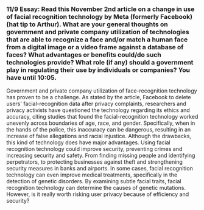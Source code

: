 ### 11/9 Essay: Read this November 2nd article on a change in use of facial recognition technology by Meta (formerly Facebook) (hat tip to Arthur). What are your general thoughts on government and private company utilization of technologies that are able to recognize a face and/or match a human face from a digital image or a video frame against a database of faces? What advantages or benefits could/do such technologies provide? What role (if any) should a government play in regulating their use by individuals or companies? You have until 10:05.

Government and private company utilization of face-recognition technology has proven to be a challenge. As stated by the article, Facebook to delete users' facial-recognition data after privacy complaints, researchers and privacy activists have questioned the technology regarding its ethics and accuracy, citing studies that found the facial-recognition technology worked unevenly across boundaries of age, race, and gender. Specifically, when in the hands of the police, this inaccuracy can be dangerous, resulting in an increase of false allegations and racial injustice. Although the drawbacks, this kind of technology does have major advantages. Using facial recognition technology could improve security, preventing crimes and increasing security and safety. From finding missing people and identifying perpetrators, to protecting businesses against theft and strengthening security measures in banks and airports. In some cases, facial recognition technology can even improve medical treatments, specifically in the detection of genetic disorders. By examining subtle facial traits, facial recognition technology can determine the causes of genetic mutations. However, is it really worth risking user privacy because of efficiency and security?
